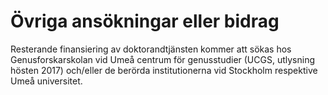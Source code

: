 # Övriga ansökningar eller bidrag

Resterande finansiering av doktorandtjänsten kommer att sökas hos Genusforskarskolan vid Umeå centrum för genusstudier (UCGS, utlysning hösten 2017) och/eller de berörda institutionerna vid Stockholm respektive Umeå universitet.
